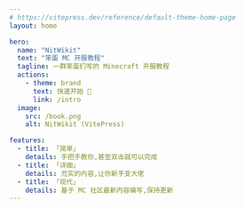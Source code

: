 ```yaml
---
# https://vitepress.dev/reference/default-theme-home-page
layout: home

hero:
  name: "NitWikit"
  text: "笨蛋 MC 开服教程"
  tagline: 一群笨蛋们写的 Minecraft 开服教程
  actions:
    - theme: brand
      text: 快速开始 🥵
      link: /intro
  image:
    src: /book.png
    alt: NitWikit (VitePress)

features:
  - title: 「简单」
    details: 手把手教你,甚至双击就可以完成
  - title: 「详细」
    details: 充实的内容,让你新手变大佬
  - title: 「现代」
    details: 基于 MC 社区最新内容编写,保持更新
---
```


<style>
:root {
  --vp-home-hero-name-color: transparent;
  --vp-home-hero-name-background: -webkit-linear-gradient(120deg, #b7b7b7 30%, #312104);

  --vp-home-hero-image-background-image: linear-gradient(-45deg, #b7b7b7 50%, #312104 50%);
  --vp-home-hero-image-filter: blur(44px);
}

.image-container .VPImage {
  width: 300px;
  height: 300px;
}

@media (min-width: 640px) {
  :root {
    --vp-home-hero-image-filter: blur(56px);
  }
}

@media (min-width: 960px) {
  :root {
    --vp-home-hero-image-filter: blur(68px);
  }
}
</style>
